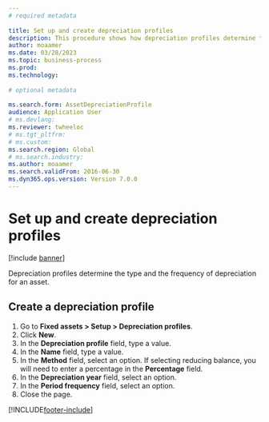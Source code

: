 ```yaml
--- 
# required metadata 
 
title: Set up and create depreciation profiles
description: This procedure shows how depreciation profiles determine the type and the frequency of depreciation for an asset. 
author: moaamer
ms.date: 03/28/2023
ms.topic: business-process 
ms.prod:  
ms.technology:  
 
# optional metadata 
 
ms.search.form: AssetDepreciationProfile   
audience: Application User 
# ms.devlang:  
ms.reviewer: twheeloc
# ms.tgt_pltfrm:  
# ms.custom:  
ms.search.region: Global
# ms.search.industry: 
ms.author: moaamer
ms.search.validFrom: 2016-06-30 
ms.dyn365.ops.version: Version 7.0.0 
---
```

# Set up and create depreciation profiles

[!include [banner](../../includes/banner.md)]

Depreciation profiles determine the type and the frequency of depreciation for an asset.


## Create a depreciation profile
1. Go to **Fixed assets > Setup > Depreciation profiles**.
2. Click **New**.
3. In the **Depreciation profile** field, type a value.
4. In the **Name** field, type a value.
5. In the **Method** field, select an option. If selecting reducing balance, you will need to enter a percentage in the **Percentage** field.  
6. In the **Depreciation year** field, select an option.
7. In the **Period frequency** field, select an option.
8. Close the page.



[!INCLUDE[footer-include](../../../includes/footer-banner.md)]
